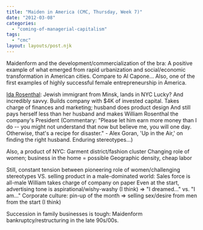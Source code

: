```yaml
---
title: "Maiden in America (CMC, Thursday, Week 7)"
date: "2012-03-08"
categories: 
  - "coming-of-managerial-capitalism"
tags: 
  - "cmc"
layout: layouts/post.njk
---
```


Maidenform and the development/commercialization of the bra: A positive example of what emerged from rapid urbanization and social/economic transformation in American cities. Compare to Al Capone... Also, one of the first examples of highly successful female entrepreneurship in America.

[Ida Rosenthal](http://en.wikipedia.org/wiki/Ida_Rosenthal): Jewish immigrant from Minsk, lands in NYC Lucky? And incredibly savvy. Builds company with $4K of invested capital. Takes charge of finances and marketing; husband does product design And still pays herself less than her husband and makes William Rosenthal the company's President (Commentary: "Please let him earn more money than I do -- you might not understand that now but believe me, you will one day. Otherwise, that's a recipe for disaster." - Alex Goran, 'Up in the Air,' on finding the right husband. Enduring stereotypes...)

Also, a product of NYC: Garment district/fashion cluster Changing role of women; business in the home = possible Geographic density, cheap labor

Still, constant tension between pioneering role of women/challenging stereotypes VS. selling product in a male-dominated world: Sales force is all-male William takes charge of company on paper Even at the start, advertising tone is aspirational/wishy-washy (I think) => "I dreamed..." vs. "I am..." Corporate culture: pin-up of the month => selling sex/desire from men from the start (I think)

Succession in family businesses is tough: Maidenform bankruptcy/restructuring in the late 90s/00s.
